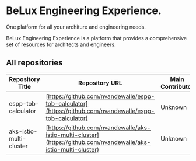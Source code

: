 # BeLux Engineering Experience.
One platform for all your architure and engineering needs. 

BeLux Engineering Experience is a platform that provides a comprehensive set of resources for architects and engineers. 

## All repositories
| Repository Title | Repository URL | Main Contributor |
|------------------|----------------|-------------------|
| espp-tob-calculator | [https://github.com/nvandewalle/espp-tob-calculator](https://github.com/nvandewalle/espp-tob-calculator) | Unknown |
| aks-istio-multi-cluster | [https://github.com/nvandewalle/aks-istio-multi-cluster](https://github.com/nvandewalle/aks-istio-multi-cluster) | Unknown |
